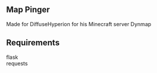 ## Map Pinger
Made for DiffuseHyperion for his Minecraft server Dynmap
## Requirements
flask\
requests
